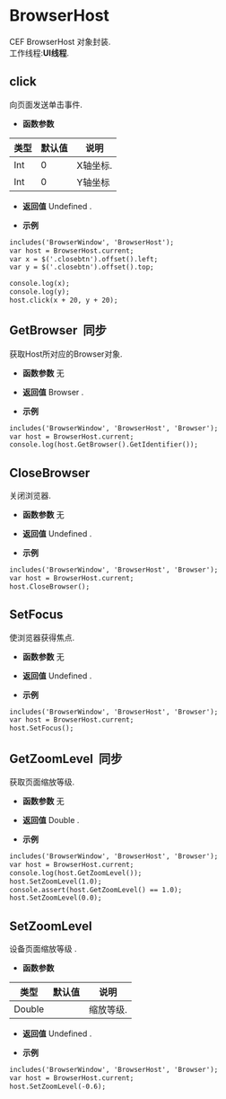 # BrowserHost

  CEF BrowserHost 对象封装.<br>工作线程:**UI线程**.
  
## click &nbsp;
  向页面发送单击事件.
  
* **函数参数**

<table class="table table-hover table-bordered ">
	<thead>
		<tr>
			<th class="col-xs-1">类型</th>
			<th class="col-xs-1">默认值</th>
			<th>说明</th>
		</tr>
	</thead>
	<tbody>
		<tr>
	<td>Int</td>
	<td>0 </td>
	<td>X轴坐标.</td>
</tr><tr>
	<td>Int</td>
	<td>0 </td>
	<td>Y轴坐标</td>
</tr>
	</tbody>
</table>

* **返回值**
  Undefined . 

* **示例&nbsp;&nbsp;&nbsp;&nbsp;**

```html
includes('BrowserWindow', 'BrowserHost');
var host = BrowserHost.current;
var x = $('.closebtn').offset().left;
var y = $('.closebtn').offset().top;

console.log(x);
console.log(y);
host.click(x + 20, y + 20);

```


<div class="adoc" id="div_click"></div>


## GetBrowser &nbsp;<span class="label label-sync">同步</span> 

  获取Host所对应的Browser对象.
  
* **函数参数**  无

* **返回值**
  Browser . 

* **示例&nbsp;&nbsp;&nbsp;&nbsp;**

```html
includes('BrowserWindow', 'BrowserHost', 'Browser');
var host = BrowserHost.current;
console.log(host.GetBrowser().GetIdentifier());


```


<div class="adoc" id="div_GetBrowser"></div>


## CloseBrowser &nbsp;
  关闭浏览器.
  
* **函数参数**  无

* **返回值**
  Undefined . 

* **示例&nbsp;&nbsp;&nbsp;&nbsp;**

```html
includes('BrowserWindow', 'BrowserHost', 'Browser');
var host = BrowserHost.current;
host.CloseBrowser();


```


<div class="adoc" id="div_CloseBrowser"></div>


## SetFocus &nbsp;
  使浏览器获得焦点.
  
* **函数参数**  无

* **返回值**
  Undefined . 

* **示例&nbsp;&nbsp;&nbsp;&nbsp;**

```html
includes('BrowserWindow', 'BrowserHost', 'Browser');
var host = BrowserHost.current;
host.SetFocus();


```


<div class="adoc" id="div_SetFocus"></div>


## GetZoomLevel &nbsp;<span class="label label-sync">同步</span> 

  获取页面缩放等级.
  
* **函数参数**  无

* **返回值**
  Double . 

* **示例&nbsp;&nbsp;&nbsp;&nbsp;**

```html
includes('BrowserWindow', 'BrowserHost', 'Browser');
var host = BrowserHost.current;
console.log(host.GetZoomLevel());
host.SetZoomLevel(1.0);
console.assert(host.GetZoomLevel() == 1.0);
host.SetZoomLevel(0.0);

```


<div class="adoc" id="div_GetZoomLevel"></div>


## SetZoomLevel &nbsp;
  设备页面缩放等级 .
  
* **函数参数**

<table class="table table-hover table-bordered ">
	<thead>
		<tr>
			<th class="col-xs-1">类型</th>
			<th class="col-xs-1">默认值</th>
			<th>说明</th>
		</tr>
	</thead>
	<tbody>
		<tr>
	<td>Double </td>
	<td></td>
	<td>缩放等级.</td>
</tr>
	</tbody>
</table>

* **返回值**
  Undefined . 

* **示例&nbsp;&nbsp;&nbsp;&nbsp;**

```html
includes('BrowserWindow', 'BrowserHost', 'Browser');
var host = BrowserHost.current;
host.SetZoomLevel(-0.6);

```


<div class="adoc" id="div_SetZoomLevel"></div>


